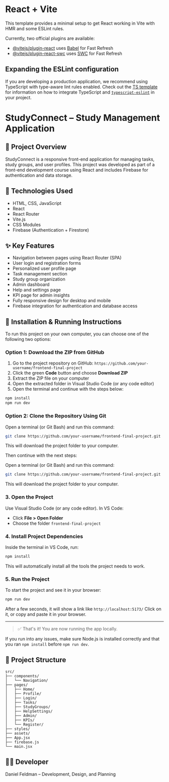 # React + Vite

This template provides a minimal setup to get React working in Vite with HMR and some ESLint rules.

Currently, two official plugins are available:

- [@vitejs/plugin-react](https://github.com/vitejs/vite-plugin-react/blob/main/packages/plugin-react) uses [Babel](https://babeljs.io/) for Fast Refresh
- [@vitejs/plugin-react-swc](https://github.com/vitejs/vite-plugin-react/blob/main/packages/plugin-react-swc) uses [SWC](https://swc.rs/) for Fast Refresh

## Expanding the ESLint configuration

If you are developing a production application, we recommend using TypeScript with type-aware lint rules enabled. Check out the [TS template](https://github.com/vitejs/vite/tree/main/packages/create-vite/template-react-ts) for information on how to integrate TypeScript and [`typescript-eslint`](https://typescript-eslint.io) in your project.


# StudyConnect – Study Management Application

## 📝 Project Overview

StudyConnect is a responsive front-end application for managing tasks, study groups, and user profiles. This project was developed as part of a front-end development course using React and includes Firebase for authentication and data storage.

## 🧰 Technologies Used

* HTML, CSS, JavaScript
* React
* React Router
* Vite.js
* CSS Modules
* Firebase (Authentication + Firestore)

## ✨ Key Features

* Navigation between pages using React Router (SPA)
* User login and registration forms
* Personalized user profile page
* Task management section
* Study group organization
* Admin dashboard
* Help and settings page
* KPI page for admin insights
* Fully responsive design for desktop and mobile
* Firebase integration for authentication and database access

## 🚀 Installation & Running Instructions

To run this project on your own computer, you can choose one of the following two options:

### Option 1: Download the ZIP from GitHub

1. Go to the project repository on GitHub: `https://github.com/your-username/frontend-final-project`
2. Click the green **Code** button and choose **Download ZIP**
3. Extract the ZIP file on your computer
4. Open the extracted folder in Visual Studio Code (or any code editor)
5. Open the terminal and continue with the steps below:

```bash
npm install
npm run dev
```

### Option 2: Clone the Repository Using Git

Open a terminal (or Git Bash) and run this command:

```bash
git clone https://github.com/your-username/frontend-final-project.git
```

This will download the project folder to your computer.

Then continue with the next steps:

Open a terminal (or Git Bash) and run this command:

```bash
git clone https://github.com/your-username/frontend-final-project.git
```

This will download the project folder to your computer.

### 3. Open the Project

Use Visual Studio Code (or any code editor). In VS Code:

* Click **File > Open Folder**
* Choose the folder `frontend-final-project`

### 4. Install Project Dependencies

Inside the terminal in VS Code, run:

```bash
npm install
```

This will automatically install all the tools the project needs to work.

### 5. Run the Project

To start the project and see it in your browser:

```bash
npm run dev
```

After a few seconds, it will show a link like `http://localhost:5173/`
Click on it, or copy and paste it in your browser.

---

> ✅ That's it! You are now running the app locally.

If you run into any issues, make sure Node.js is installed correctly and that you ran `npm install` before `npm run dev`.

## 📁 Project Structure

```
src/
├── components/
│   └── Navigation/
├── pages/
│   ├── Home/
│   ├── Profile/
│   ├── Login/
│   ├── Tasks/
│   ├── StudyGroups/
│   ├── HelpSettings/
│   ├── Admin/
│   ├── KPIs/
│   └── Register/
├── styles/
├── assets/
├── App.jsx
├── firebase.js
└── main.jsx
```

## 👨‍💻 Developer

 Daniel Feldman – Development, Design, and Planning

